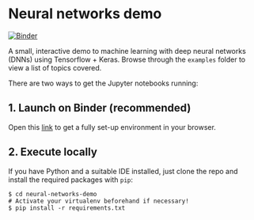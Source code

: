 # Neural networks demo

[![Binder](https://mybinder.org/badge_logo.svg)](https://mybinder.org/v2/gh/Totemi1324/neural-networks-demo/HEAD)

A small, interactive demo to machine learning with deep neural networks (DNNs) using Tensorflow + Keras. Browse through the `examples` folder to view a list of topics covered.

There are two ways to get the Jupyter notebooks running:

## 1. Launch on Binder (recommended)

Open this [link](https://mybinder.org/v2/gh/Totemi1324/neural-networks-demo/HEAD) to get a fully set-up environment in your browser.

## 2. Execute locally

If you have Python and a suitable IDE installed, just clone the repo and install the required packages with `pip`:

```
$ cd neural-networks-demo
# Activate your virtualenv beforehand if necessary!
$ pip install -r requirements.txt
```
